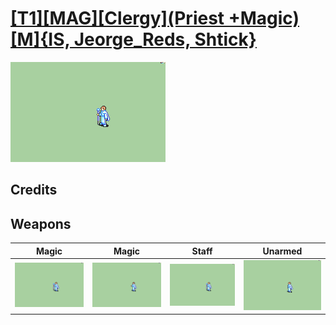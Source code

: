 # [\[T1\]\[MAG\]\[Clergy\]\(Priest +Magic\)\[M\]{IS, Jeorge_Reds, Shtick}](./)

<img src="./6.%20Magic%20(Staff)%20(Shtick)/Magic_000.png" alt="[T1][MAG][Clergy](Priest +Magic)[M]{IS, Jeorge_Reds, Shtick} standing" />

## Credits



## Weapons


|Magic |Magic |Staff |Unarmed |
|  :---: | :---: | :---: | :---: |
| <img alt="Magic animation" src="./6.%20Magic%20(Staff)%20(Shtick)/Magic.gif" /> | <img alt="Magic animation" src="./6.%20Magic%20%7BJeorge_Reds%7D/Magic.gif" /> | <img alt="Staff animation" src="./7.%20Staff/Staff.gif" /> | <img alt="Unarmed animation" src="./8.%20Unarmed/Unarmed.gif" /> |
